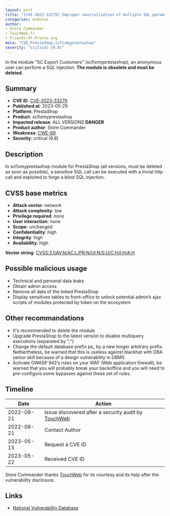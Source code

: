 ```yaml
---
layout: post
title: "[CVE-2023-33279] Improper neutralization of multiple SQL parameters in the scfixmyprestashop module for PrestaShop"
categories: modules
author:
- Store Commander
- TouchWeb.fr
- Friends-Of-Presta.org
meta: "CVE,PrestaShop,scfixmyprestashop"
severity: "critical (9.8)"
---
```


In the module "SC Export Customers" (scfixmyprestashop), an anonymous user can perform a SQL injection. **The module is obsolete and must be deleted.**

## Summary

* **CVE ID**: [CVE-2023-33279](https://cve.mitre.org/cgi-bin/cvename.cgi?name=CVE-2023-33279)
* **Published at**: 2023-05-25
* **Platform**: PrestaShop
* **Product**: scfixmyprestashop
* **Impacted release**: ALL VERSIONS **DANGER**
* **Product author**: Store Commander
* **Weakness**: [CWE-89](https://cwe.mitre.org/data/definitions/89.html)
* **Severity**: critical (9.8)

## Description

In scfixmyprestashop module for PrestaShop (all versions, must be deleted as soon as possible), a sensitive SQL call can be executed with a trivial http call and exploited to forge a blind SQL injection.


## CVSS base metrics

* **Attack vector**: network
* **Attack complexity**: low
* **Privilege required**: none
* **User interaction**: none
* **Scope**: unchanged
* **Confidentiality**: high
* **Integrity**: high
* **Availability**: high

**Vector string**: [CVSS:3.1/AV:N/AC:L/PR:N/UI:N/S:U/C:H/I:H/A:H](https://nvd.nist.gov/vuln-metrics/cvss/v3-calculator?vector=AV:N/AC:L/PR:N/UI:N/S:U/C:H/I:H/A:H)

## Possible malicious usage

* Technical and personal data leaks
* Obtain admin access
* Remove all data of the linked PrestaShop
* Display sensitives tables to front-office to unlock potential admin’s ajax scripts of modules protected by token on the ecosystem

## Other recommandations

* It's recommended to delete the module
* Upgrade PrestaShop to the latest version to disable multiquery executions (separated by “;”)
* Change the default database prefix ps_ by a new longer arbitrary prefix. Nethertheless, be warned that this is useless against blackhat with DBA senior skill because of a design vulnerability in DBMS
* Activate OWASP 942’s rules on your WAF (Web application firewall), be warned that you will probably break your backoffice and you will need to pre-configure some bypasses against these set of rules.

## Timeline

| Date  | Action |
|--|--|
| 2022-09-21 | Issue discovered after a security audit by [TouchWeb](https://www.touchweb.fr) |
| 2022-09-21 | Contact Author |
| 2023-05-15 | Request a CVE ID |
| 2023-05-22 | Received CVE ID |

Store Commander thanks [TouchWeb](https://www.touchweb.fr) for its courtesy and its help after the vulnerability disclosure.

## Links

* [National Vulnerability Database](https://nvd.nist.gov/vuln/detail/name=CVE-2023-33279)
